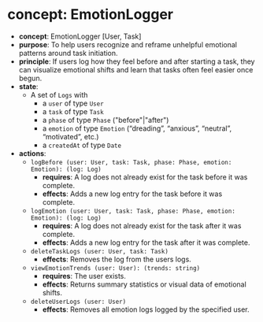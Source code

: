 # concept: EmotionLogger

* **concept**: EmotionLogger \[User, Task]
* **purpose**: To help users recognize and reframe unhelpful emotional patterns around task initiation.
* **principle**: If users log how they feel before and after starting a task, they can visualize emotional shifts and learn that tasks often feel easier once begun.
* **state**:
  * A set of `Logs` with
    * a `user` of type `User`
    * a `task` of type `Task`
    * a `phase` of type `Phase` ("before"|"after")
    * a `emotion` of type `Emotion` (“dreading”, “anxious”, “neutral”, “motivated”, etc.)
    * a `createdAt` of type `Date`
* **actions**:
  * `logBefore (user: User, task: Task, phase: Phase, emotion: Emotion): (log: Log)`
    * **requires**: A log does not already exist for the task before it was complete.
    * **effects**: Adds a new log entry for the task before it was complete.
  * `logEmotion (user: User, task: Task, phase: Phase, emotion: Emotion): (log: Log)`
    * **requires**: A log does not already exist for the task after it was complete.
    * **effects**: Adds a new log entry for the task after it was complete.
  * `deleteTaskLogs (user: User, task: Task)`
    * **effects**: Removes the log from the users logs.
  * `viewEmotionTrends (user: User): (trends: string)`
    * **requires**: The user exists.
    * **effects**: Returns summary statistics or visual data of emotional shifts.
  * `deleteUserLogs (user: User)`
    * **effects**: Removes all emotion logs logged by the specified user.